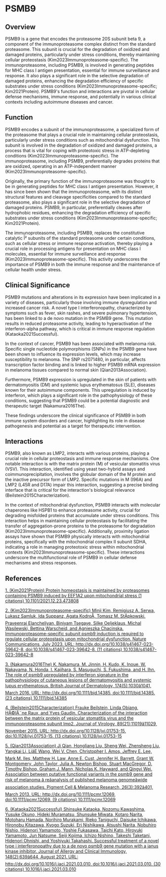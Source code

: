 # PSMB9

## Overview
PSMB9 is a gene that encodes the proteasome 20S subunit beta 9, a component of the immunoproteasome complex distinct from the standard proteasome. This subunit is crucial for the degradation of oxidized and damaged proteins, particularly under stress conditions, thereby maintaining cellular proteostasis (Kim2023Immunoproteasome-specific). The immunoproteasome, including PSMB9, is involved in generating peptides for MHC class I antigen presentation, essential for immune surveillance and response. It also plays a significant role in the selective degradation of damaged proteins, enhancing the degradation efficiency of specific substrates under stress conditions (Kim2023Immunoproteasome-specific; Kim2021Protein). PSMB9's function and interactions are pivotal in cellular defense mechanisms, immune response, and potentially in various clinical contexts including autoimmune diseases and cancer.

## Function
PSMB9 encodes a subunit of the immunoproteasome, a specialized form of the proteasome that plays a crucial role in maintaining cellular proteostasis, particularly under stress conditions such as mitochondrial dysfunction. This subunit is involved in the degradation of oxidized and damaged proteins, a process that is vital for coping with proteotoxic stress in ATP-depleting conditions (Kim2023Immunoproteasome-specific). The immunoproteasome, including PSMB9, preferentially degrades proteins that are oxidized, operating in an ATP-independent manner (Kim2023Immunoproteasome-specific).

Originally, the primary function of the immunoproteasome was thought to be in generating peptides for MHC class I antigen presentation. However, it has since been shown that the immunoproteasome, with its distinct structural features and cleavage specificities compared to the standard proteasome, also plays a significant role in the selective degradation of damaged proteins. PSMB9, in particular, preferentially cleaves after hydrophobic residues, enhancing the degradation efficiency of specific substrates under stress conditions (Kim2023Immunoproteasome-specific; Kim2021Protein).

The immunoproteasome, including PSMB9, replaces the constitutive catalytic Î² subunits of the standard proteasome under certain conditions, such as cellular stress or immune response activation, thereby playing a crucial role in processing antigens for presentation on MHC class I molecules, essential for immune surveillance and response (Kim2023Immunoproteasome-specific). This activity underscores the importance of PSMB9 in both the immune response and the maintenance of cellular health under stress.

## Clinical Significance
PSMB9 mutations and alterations in its expression have been implicated in a variety of diseases, particularly those involving immune dysregulation and increased cancer risk. A novel type I interferonopathy, characterized by symptoms such as fever, skin rashes, and severe pulmonary hypertension, has been linked to a de novo mutation in the PSMB9 gene. This mutation results in reduced proteasome activity, leading to hyperactivation of the interferon-alpha pathway, which is critical in immune response regulation (Kataoka2021Successful). 

In the context of cancer, PSMB9 has been associated with melanoma risk. Specific single nucleotide polymorphisms (SNPs) in the PSMB9 gene have been shown to influence its expression levels, which may increase susceptibility to melanoma. The SNP rs2071480, in particular, affects transcription factor binding and is linked to higher PSMB9 mRNA expression in melanoma tissues compared to normal skin (Qian2013Association).

Furthermore, PSMB9 expression is upregulated in the skin of patients with dermatomyositis (DM) and systemic lupus erythematosus (SLE), diseases known for their autoimmune components. This upregulation is induced by interferon, which plays a significant role in the pathophysiology of these conditions, suggesting that PSMB9 could be a potential diagnostic and therapeutic target (Nakamura2016The). 

These findings underscore the clinical significance of PSMB9 in both immune system disorders and cancer, highlighting its role in disease pathogenesis and potential as a target for therapeutic intervention.

## Interactions
PSMB9, also known as LMP2, interacts with various proteins, playing a crucial role in cellular proteostasis and immune response mechanisms. One notable interaction is with the matrix protein (M) of vesicular stomatitis virus (VSV). This interaction, identified using yeast two-hybrid assays and coimmunoprecipitation, involves the globular domain of the M protein and the inactive precursor form of LMP2. Specific mutations in M (I96A) and LMP2 (L45R and D17A) impair this interaction, suggesting a precise binding interface that is critical for the interaction's biological relevance (Beilstein2015Characterization).

In the context of mitochondrial dysfunction, PSMB9 interacts with molecular chaperones like HSPB1 to enhance proteasome activity, crucial for degrading misfolded proteins that accumulate under stress conditions. This interaction helps in maintaining cellular proteostasis by facilitating the transfer of aggregation-prone proteins to the proteasome for degradation (Kim2023Immunoproteasome-specific). Additionally, proximity ligation assays have shown that PSMB9 physically interacts with mitochondrial proteins, specifically with the mitochondrial complex II subunit SDHA, indicating a role in managing proteotoxic stress within mitochondrial contexts (Kim2023Immunoproteasome-specific). These interactions underscore the multifunctional role of PSMB9 in cellular defense mechanisms and stress responses.


## References


[1. (Kim2021Protein) Protein homeostasis is maintained by proteasomes containing PSMB9 induced by EEF1A2 upon mitochondrial stress (1 citations) 10.1101/2021.12.23.473808](https://doi.org/10.1101/2021.12.23.473808)

[2. (Kim2023Immunoproteasome-specific) Minji Kim, Remigiusz A. Serwa, Lukasz Samluk, Ida Suppanz, Agata KodroÅ, Tomasz M. StÄpkowski, Praveenraj Elancheliyan, Biniyam Tsegaye, Silke Oeljeklaus, Michal Wasilewski, Bettina Warscheid, and Agnieszka Chacinska. Immunoproteasome-specific subunit psmb9 induction is required to regulate cellular proteostasis upon mitochondrial dysfunction. Nature Communications, July 2023. URL: http://dx.doi.org/10.1038/s41467-023-39642-8, doi:10.1038/s41467-023-39642-8. (11 citations) 10.1038/s41467-023-39642-8](https://doi.org/10.1038/s41467-023-39642-8)

[3. (Nakamura2016The) K. Nakamura, M. Jinnin, H. Kudo, K. Inoue, W. Nakayama, N. Honda, I. Kajihara, S. Masuguchi, S. Fukushima, and H. Ihn. The role of psmb9 upregulated by interferon signature in the pathophysiology of cutaneous lesions of dermatomyositis and systemic lupus erythematosus. British Journal of Dermatology, 174(5):1030â1041, March 2016. URL: http://dx.doi.org/10.1111/bjd.14385, doi:10.1111/bjd.14385. (23 citations) 10.1111/bjd.14385](https://doi.org/10.1111/bjd.14385)

[4. (Beilstein2015Characterization) Frauke Beilstein, Linda Obiang, HÃ©lÃ¨ne Raux, and Yves Gaudin. Characterization of the interaction between the matrix protein of vesicular stomatitis virus and the immunoproteasome subunit lmp2. Journal of Virology, 89(21):11019â11029, November 2015. URL: http://dx.doi.org/10.1128/jvi.01753-15, doi:10.1128/jvi.01753-15. (13 citations) 10.1128/jvi.01753-15](https://doi.org/10.1128/jvi.01753-15)

[5. (Qian2013Association) Ji Qian, Hongliang Liu, Sheng Wei, Zhensheng Liu, Yangkai Li, LiâE Wang, Wei V. Chen, Christopher I. Amos, Jeffrey E. Lee, Mark M. Iles, Matthew H. Law, Anne E. Cust, Jennifer H. Barrett, Grant W. Montgomery, John Taylor, Julia A. Newton Bishop, Stuart MacGregor, D. Timothy Bishop, Graham J. Mann, Nicholas K. Hayward, and Qingyi Wei. Association between putative functional variants in the <scp>psmb</scp>9 gene and risk of melanoma â reâanalysis of published melanoma genomeâwide association studies. Pigment Cell &amp; Melanoma Research, 26(3):392â401, March 2013. URL: http://dx.doi.org/10.1111/pcmr.12069, doi:10.1111/pcmr.12069. (9 citations) 10.1111/pcmr.12069](https://doi.org/10.1111/pcmr.12069)

[6. (Kataoka2021Successful) Shinsuke Kataoka, Nozomu Kawashima, Yusuke Okuno, Hideki Muramatsu, Shunsuke Miwata, Kotaro Narita, Motoharu Hamada, Norihiro Murakami, Rieko Taniguchi, Daisuke Ichikawa, Hironobu Kitazawa, Kyogo Suzuki, Eri Nishikawa, Atsushi Narita, Nobuhiro Nishio, Hidenori Yamamoto, Yoshie Fukasawa, Taichi Kato, Hiroyuki Yamamoto, Jun Natsume, Seiji Kojima, Ichizo Nishino, Takeshi Taketani, Hidenori Ohnishi, and Yoshiyuki Takahashi. Successful treatment of a novel type i interferonopathy due to a de novo psmb9 gene mutation with a janus kinase inhibitor. Journal of Allergy and Clinical Immunology, 148(2):639â644, August 2021. URL: http://dx.doi.org/10.1016/j.jaci.2021.03.010, doi:10.1016/j.jaci.2021.03.010. (30 citations) 10.1016/j.jaci.2021.03.010](https://doi.org/10.1016/j.jaci.2021.03.010)